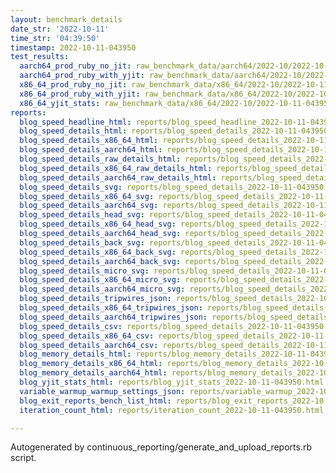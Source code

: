 ```yaml
---
layout: benchmark_details
date_str: '2022-10-11'
time_str: '04:39:50'
timestamp: 2022-10-11-043950
test_results:
  aarch64_prod_ruby_no_jit: raw_benchmark_data/aarch64/2022-10/2022-10-11-043950_basic_benchmark_aarch64_prod_ruby_no_jit.json
  aarch64_prod_ruby_with_yjit: raw_benchmark_data/aarch64/2022-10/2022-10-11-043950_basic_benchmark_aarch64_prod_ruby_with_yjit.json
  x86_64_prod_ruby_no_jit: raw_benchmark_data/x86_64/2022-10/2022-10-11-043950_basic_benchmark_x86_64_prod_ruby_no_jit.json
  x86_64_prod_ruby_with_yjit: raw_benchmark_data/x86_64/2022-10/2022-10-11-043950_basic_benchmark_x86_64_prod_ruby_with_yjit.json
  x86_64_yjit_stats: raw_benchmark_data/x86_64/2022-10/2022-10-11-043950_basic_benchmark_x86_64_yjit_stats.json
reports:
  blog_speed_headline_html: reports/blog_speed_headline_2022-10-11-043950.html
  blog_speed_details_html: reports/blog_speed_details_2022-10-11-043950.html
  blog_speed_details_x86_64_html: reports/blog_speed_details_2022-10-11-043950.x86_64.html
  blog_speed_details_aarch64_html: reports/blog_speed_details_2022-10-11-043950.aarch64.html
  blog_speed_details_raw_details_html: reports/blog_speed_details_2022-10-11-043950.raw_details.html
  blog_speed_details_x86_64_raw_details_html: reports/blog_speed_details_2022-10-11-043950.x86_64.raw_details.html
  blog_speed_details_aarch64_raw_details_html: reports/blog_speed_details_2022-10-11-043950.aarch64.raw_details.html
  blog_speed_details_svg: reports/blog_speed_details_2022-10-11-043950.svg
  blog_speed_details_x86_64_svg: reports/blog_speed_details_2022-10-11-043950.x86_64.svg
  blog_speed_details_aarch64_svg: reports/blog_speed_details_2022-10-11-043950.aarch64.svg
  blog_speed_details_head_svg: reports/blog_speed_details_2022-10-11-043950.head.svg
  blog_speed_details_x86_64_head_svg: reports/blog_speed_details_2022-10-11-043950.x86_64.head.svg
  blog_speed_details_aarch64_head_svg: reports/blog_speed_details_2022-10-11-043950.aarch64.head.svg
  blog_speed_details_back_svg: reports/blog_speed_details_2022-10-11-043950.back.svg
  blog_speed_details_x86_64_back_svg: reports/blog_speed_details_2022-10-11-043950.x86_64.back.svg
  blog_speed_details_aarch64_back_svg: reports/blog_speed_details_2022-10-11-043950.aarch64.back.svg
  blog_speed_details_micro_svg: reports/blog_speed_details_2022-10-11-043950.micro.svg
  blog_speed_details_x86_64_micro_svg: reports/blog_speed_details_2022-10-11-043950.x86_64.micro.svg
  blog_speed_details_aarch64_micro_svg: reports/blog_speed_details_2022-10-11-043950.aarch64.micro.svg
  blog_speed_details_tripwires_json: reports/blog_speed_details_2022-10-11-043950.tripwires.json
  blog_speed_details_x86_64_tripwires_json: reports/blog_speed_details_2022-10-11-043950.x86_64.tripwires.json
  blog_speed_details_aarch64_tripwires_json: reports/blog_speed_details_2022-10-11-043950.aarch64.tripwires.json
  blog_speed_details_csv: reports/blog_speed_details_2022-10-11-043950.csv
  blog_speed_details_x86_64_csv: reports/blog_speed_details_2022-10-11-043950.x86_64.csv
  blog_speed_details_aarch64_csv: reports/blog_speed_details_2022-10-11-043950.aarch64.csv
  blog_memory_details_html: reports/blog_memory_details_2022-10-11-043950.html
  blog_memory_details_x86_64_html: reports/blog_memory_details_2022-10-11-043950.x86_64.html
  blog_memory_details_aarch64_html: reports/blog_memory_details_2022-10-11-043950.aarch64.html
  blog_yjit_stats_html: reports/blog_yjit_stats_2022-10-11-043950.html
  variable_warmup_warmup_settings_json: reports/variable_warmup_2022-10-11-043950.warmup_settings.json
  blog_exit_reports_bench_list_html: reports/blog_exit_reports_2022-10-11-043950.bench_list.html
  iteration_count_html: reports/iteration_count_2022-10-11-043950.html

---
```

Autogenerated by continuous_reporting/generate_and_upload_reports.rb script.
